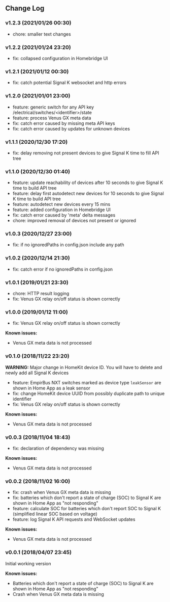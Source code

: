 ## Change Log

### v1.2.3 (2021/01/26 00:30)
- chore: smaller text changes

### v1.2.2 (2021/01/24 23:20)
- fix: collapsed configuration in Homebridge UI

### v1.2.1 (2021/01/12 00:30)
- fix: catch potential Signal K websocket and http errors

### v1.2.0 (2021/01/01 23:00)
- feature: generic switch for any API key /electrical/switches/\<identifier\>/state
- feature: process Venus GX meta data
- fix: catch error caused by missing meta API keys
- fix: catch error caused by updates for unknown devices

### v1.1.1 (2020/12/30 17:20)
- fix: delay removing not present devices to give Signal K time to fill API tree

### v1.1.0 (2020/12/30 01:40)
- feature: update reachability of devices after 10 seconds to give Signal K time to build API tree
- feature: delay first autodetect new devices for 10 seconds to give Signal K time to build API tree
- feature: autodetect new devices every 15 mins
- feature: added configuration in Homebridge UI
- fix: catch error caused by 'meta' delta messages  
- chore: improved removal of devices not present or ignored

### v1.0.3 (2020/12/27 23:00)
- fix: if no ignoredPaths in config.json include any path

### v1.0.2 (2020/12/14 21:30)
- fix: catch error if no ignoredPaths in config.json

### v1.0.1 (2019/01/21 23:30)
- chore: HTTP result logging
- fix: Venus GX relay on/off status is shown correctly

### v1.0.0 (2019/01/12 11:00)
- fix: Venus GX relay on/off status is shown correctly

**Known issues:**
- Venus GX meta data is not processed

### v0.1.0 (2018/11/22 23:20)
**WARNING:** Major change in HomeKit device ID. You will have to delete and newly add all Signal K devices
- feature: EmpirBus NXT switches marked as device type `leakSensor` are shown in Home App as a leak sensor
- fix: change HomeKit device UUID from possibly duplicate path to unique identifier
- fix: Venus GX relay on/off status is shown correctly

**Known issues:**
- Venus GX meta data is not processed

### v0.0.3 (2018/11/04 18:43)
- fix: declaration of dependency was missing

**Known issues:**
- Venus GX meta data is not processed

### v0.0.2 (2018/11/02 16:00)
- fix: crash when Venus GX meta data is missing
- fix: batteries which don't report a state of charge (SOC) to Signal K are shown in Home App as "not responding"
- feature: calculate SOC for batteries which don't report SOC to Signal K (simplified linear SOC based on voltage)
- feature: log Signal K API requests and WebSocket updates

**Known issues:**
- Venus GX meta data is not processed

### v0.0.1 (2018/04/07 23:45)
 Initial working version  

 **Known issues:**
 - Batteries which don't report a state of charge (SOC) to Signal K are shown in Home App as "not responding"
 - Crash when Venus GX meta data is missing
